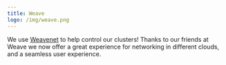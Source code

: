 ```yaml
---
title: Weave
logo: /img/weave.png
---
```


We use [Weavenet](https://www.weave.works/oss/net) to help control our clusters! Thanks to our friends at Weave we now offer a great experience for networking in different clouds, and a seamless user experience. 